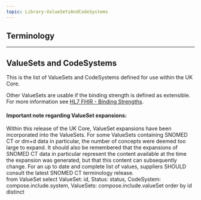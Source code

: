 ```yaml
---
topic: Library-ValueSetsAndCodeSystems
---
```

## Terminology

---



## ValueSets and CodeSystems

This is the list of ValueSets and CodeSystems defined for use within the UK Core. 

Other ValueSets are usable if the binding strength is defined as extensible. For more information see
[HL7 FHIR - Binding Strengths](http://hl7.org/fhir/R4/terminologies.html#strength).

<div markdown="span" class="alert alert-warning" role="alert"><h4><i class="fa fa-warning"></i> Important note regarding ValueSet expansions:</h4>
Within this release of the UK Core, ValueSet expansions have been incorporated into the ValueSets. For some ValueSets containing SNOMED CT or dm+d data in particular, the number of concepts were deemed too large to expand. It should also be remembered that the expansions of SNOMED CT data in particular represent the content available at the time the expansion was generated, but that this content can subsequently change. For an up to date and complete list of values, suppliers SHOULD consult the latest SNOMED CT terminology release.
</div>


<style>
 [class*=override] {
 	background-color:#f2f2f2;
	 }
</style>

<fql>
from
	ValueSet
select
	ValueSet: id, Status: status, CodeSystem: compose.include.system, ValueSets: compose.include.valueSet
order by
	id
distinct
</fql>

<script>
$(document).ready(function () {
    const queryString = window.location.search || "?version=current";

    // Convert {{guide-title}} into URL-safe form
    const guideTitleUrl = "{{guide-title}}"
        .replace(/[^a-zA-Z0-9 ]/g, "")   // remove special characters
        .replace(/\s+/g, "-");           // convert spaces to hyphens

    const baseUrl = `https://simplifier.net/guide/${guideTitleUrl}/Home/`;
    const vsBase = `${baseUrl}terminology/valuesets/valueset-`;
    const csBase = `${baseUrl}terminology/codesystems/codesystem-`;

    const $table = $("table.table-bordered");
    if ($table.length === 0) return;

    // Update header
    const $headerCells = $table.find("thead tr th");
    if ($headerCells.length >= 4) {
        $headerCells.eq(2).text("Composed of");
        $headerCells.eq(3).remove(); // remove 4th column (valueSet)
    }

    // Process each row
    $table.find("tbody tr").each(function () {
        const $cells = $(this).find("td");
        if ($cells.length < 4) return;

        const $nameTd = $cells.eq(0);
        const $statusTd = $cells.eq(1);
        const $systemTd = $cells.eq(2);
        const $valueSetTd = $cells.eq(3);

        // --- Linkify name column if UKCore ---
        const nameText = $nameTd.text().trim();
        if (nameText.startsWith("UKCore")) {
            const assetLower = nameText.toLowerCase();
            // For rendering in current, set 
            //const href = `${vsBase}${assetLower}.page.md${queryString}`;
            const href = `${vsBase}${assetLower}${queryString}`;
            $nameTd.html(`<a href="${href}" target="_blank">${nameText}</a>`);
        }

        // --- Merge & linkify systems and valueSets ---
        const combinedLinks = [];

        const linkify = (text) => {
            text.split(";").forEach(item => {
                const trimmed = item.trim();
                if (!trimmed) return;

                let displayText = trimmed;
                let href = trimmed;

                if (trimmed.startsWith("https://fhir.hl7.org.uk/")) {
                    const parts = trimmed.split("/");
                    const assetType = parts[3];
                    const assetName = parts[4];

                    if (assetType && assetName) {
                        const section = assetType.toLowerCase() === "codesystem" ? csBase
                                     : assetType.toLowerCase() === "valueset"   ? vsBase
                                     : null;

                        if (section) {
                            const lowerAsset = assetName.toLowerCase();
                            // ### For rendering in current, set ###
                            //href = `${section}${lowerAsset}.page.md${queryString}`;
                            href = `${section}${lowerAsset}${queryString}`;
                        }
                    }
                }

                combinedLinks.push(`<a href="${href}" target="_blank">${displayText}</a>`);
            });
        };

        linkify($systemTd.text());
        linkify($valueSetTd.text());

        // Remove duplicates (based on text shown)
        const uniqueLinks = Array.from(
            new Map(combinedLinks.map(link => {
                const textMatch = link.match(/>(.*?)</);
                return textMatch ? [textMatch[1], link] : null;
            }).filter(Boolean))
        ).map(pair => pair[1]);

        $systemTd.html(uniqueLinks.join("<br>"));
        $valueSetTd.remove(); // cleanup 4th column
    });
});
</script>












